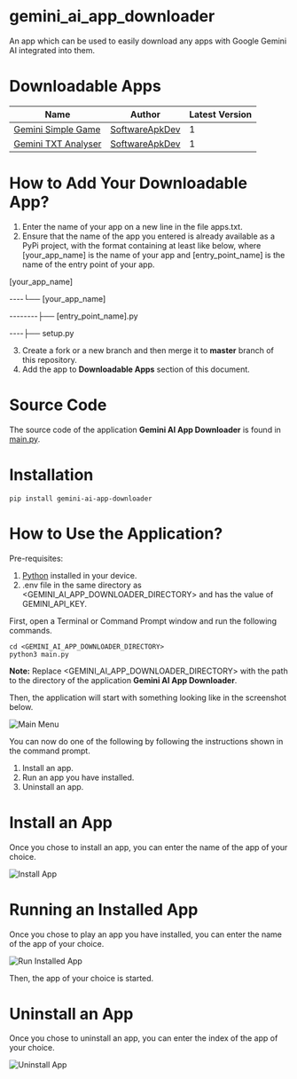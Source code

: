 # gemini_ai_app_downloader

An app which can be used to easily download any apps with Google Gemini AI integrated into them.

# Downloadable Apps

| Name                                                                 | Author                                              | Latest Version |
|----------------------------------------------------------------------|-----------------------------------------------------|----------------|
| [Gemini Simple Game](https://pypi.org/project/gemini-simple-game/)   | [SoftwareApkDev](https://github.com/SoftwareApkDev) | 1              |
| [Gemini TXT Analyser](https://pypi.org/project/gemini-txt-analyser/) | [SoftwareApkDev](https://github.com/SoftwareApkDev) | 1              |

# How to Add Your Downloadable App?

1. Enter the name of your app on a new line in the file apps.txt.
2. Ensure that the name of the app you entered is already available as a PyPi project, with the format containing 
at least like below, where [your_app_name] is the name of your app and [entry_point_name] is the name
of the entry point of your app.

[your_app_name]

----└── [your_app_name]

--------├── [entry_point_name].py

----├── setup.py

3. Create a fork or a new branch and then merge it to **master** branch of this repository.
4. Add the app to **Downloadable Apps** section of this document.

# Source Code

The source code of the application **Gemini AI App Downloader** is found 
in [main.py](https://github.com/SoftwareApkDev/gemini_ai_app_downloader/blob/master/main.py).

# Installation

```
pip install gemini-ai-app-downloader
```

# How to Use the Application?

Pre-requisites:

1. [Python](https://www.python.org/downloads/) installed in your device.
2. .env file in the same directory as <GEMINI_AI_APP_DOWNLOADER_DIRECTORY> and has the value of GEMINI_API_KEY.

First, open a Terminal or Command Prompt window and run the following commands.

```
cd <GEMINI_AI_APP_DOWNLOADER_DIRECTORY>
python3 main.py
```

**Note:** Replace <GEMINI_AI_APP_DOWNLOADER_DIRECTORY> with the path to the directory of the 
application **Gemini AI App Downloader**.

Then, the application will start with something looking like in the screenshot below.

![Main Menu](images/Main%20Menu.png)

You can now do one of the following by following the instructions shown in the command prompt.

1. Install an app.
2. Run an app you have installed.
3. Uninstall an app.

# Install an App

Once you chose to install an app, you can enter the name of the app of your choice.

![Install App](images/Install%20App.png)

# Running an Installed App

Once you chose to play an app you have installed, you can enter the name of the app of your choice.

![Run Installed App](images/Run%20Installed%20App.png)

Then, the app of your choice is started.

# Uninstall an App

Once you chose to uninstall an app, you can enter the index of the app of your choice.

![Uninstall App](images/Uninstall%20App.png)
